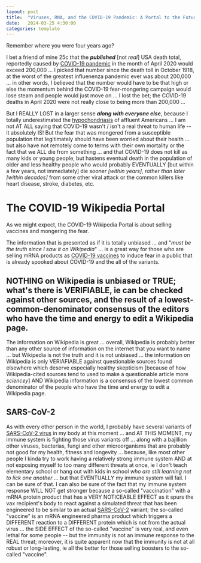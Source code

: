 ```yaml
---
layout: post
title:  "Viruses, RNA, and the COVID-19 Pandemic: A Portal to the Future of Soil Microbiology?"
date:   2024-03-25 4:30:00
categories: template
---
```



Remember where you were four years ago?

I bet a friend of mine 25c that the ***published*** [not *real*] USA death total, reportedly caused by [COVID-19 pandemic](https://en.wikipedia.org/wiki/COVID-19_pandemic) in the month of April 2020 would exceed 200,000 ... I picked that number since the death toll in October 1918, at the worst of the greatest influenenza pandemic ever was about 200,000 ... in other words, I believed that the number would have to be that high or else the momentum behind the COVID-19 fear-mongering campaign would lose steam and people would just move on ... I lost the bet; the COVID-19 deaths in April 2020 were not really close to being more than 200,000 ... 

But I REALLY LOST in a larger sense ***along with everyone else***, because I totally underestimated the [hypochondriasis](https://en.wikipedia.org/wiki/Hypochondriasis) of affluent Americans ... I am not AT ALL saying that COVID-19 wasn't / isn't a real threat to human life -- it absolutely IS!  But the fear that was mongered from a susceptible population that legitimately should have been worried about their health ... but also have not remotely come to terms with their own mortality or the fact that we ALL die from something ... and that COVID-19 does not kill as many kids or young people, but hastens eventual death in the population of older and less healthy people who would probably EVENTUALLY [but within a few years, not immediately] die *sooner [within years], rather than later [within decades]* from some other viral attack or the common killers like heart disease, stroke, diabetes, etc.


# The COVID-19 Wikipedia Portal

As we might expect, the COVID-19 Wikipedia Portal is about selling vaccines and mongering the fear.

The information that is presented as if it is totally unbiased ... and "*must be the truth since I saw it on Wikipedia*" ... is a great way for those who are selling mRNA products as [COVID-19 vaccines](https://en.wikipedia.org/wiki/COVID-19_vaccine) to induce fear in a public that is already spooked about COVID-19 and the all of the variants. 

## NOTHING on Wikipedia is unbiased or TRUE; what's there is VERIFIABLE, ie can be checked against other sources, and the result of a lowest-common-denominator consensus of the editors who have the time and energy to edit a Wikipedia page.

The information on Wikipedia is great ... overall, Wikipedia is probably better than any other source of information on the internet that you want to name ... but Wikipedia is not the truth and it is not unbiased ... the information on Wikipedia is only VERIAFIABLE against questionable sources found elsewhere which deserve especially healthy skepticism [because of how Wikipedia-cited sources tend to used to make a questionable article more *sciencey*] AND Wikipedia information is a consensus of the lowest common denominator of the people who have the time and energy to edit a Wikipedia page. 

## SARS-CoV-2

As with every other person in the world, I probably have several variants of [SARS-CoV-2 virus](https://en.wikipedia.org/wiki/SARS-CoV-2) in my body at this moment ... and AT THIS MOMENT, my immune system is fighting those virus variants off ... along with a bajillion other viruses, bacterias, fungi and other microorganisms that are probably not good for my health, fitness and longevity ... because, like most other people I kinda try to work having a relatively strong immune system AND at not exposing myself to too many different threats at once, ie I don't teach elementary school or hang out with kids in school *who are still learning not to lick one another* ... but that EVENTUALLY my immune system will fail. I can be sure of that.  I can also be sure of the fact that my immune system response WILL NOT get stronger because a so-called "vaccination" with a mRNA protein product that has a VERY NOTICEABLE EFFECT as it spurs the vax recipient's body to react against a simulated threat that has been engineered to be similar to an actual [SARS-CoV-2](https://en.wikipedia.org/wiki/SARS-CoV-2) variant; the so-called "vaccine" is an mRNA engineered pharma product which triggers a DIFFERENT reaction to a DIFFERENT protein which is not from the actual virus ... the SIDE EFFECT of the so-called "vaccine" is very real, and even lethal for some people -- but the immunity is not an immune response to the REAL threat; moreover, it is quite apparent now that the immunity is not at all robust or long-lasting, ie all the better for those selling boosters to the so-called "vaccine". 

